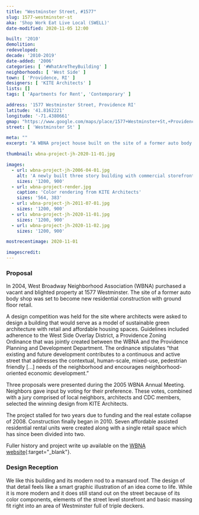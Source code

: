 ```yaml
---
title: "Westminster Street, #1577"
slug: 1577-westminster-st
aka: 'Shop Work Eat Live Local (SWELL)'
date-modified: 2020-11-05 12:00

built: '2010'
demolition:
redeveloped:
decade: '2010-2019'
date-added: '2006'
categories: [ '#WhatAreTheyBuilding' ]
neighborhoods: [ 'West Side' ]
town: [ 'Providence, RI' ]
designers: [ 'KITE Architects' ]
lists: []
tags: [ 'Apartments for Rent', 'Contemporary' ]

address: '1577 Westminster Street, Providence RI'
latitude: '41.8162221'
longitude: '-71.4380661'
gmap: "https://www.google.com/maps/place/1577+Westminster+St,+Providence,+RI+02909/@41.8162221,-71.4380661,17z/data=!3m1!4b1!4m5!3m4!1s0x89e4459c81d716c9:0x46e8f986cc039027!8m2!3d41.8162221!4d-71.4358774"
street: [ 'Westminster St' ]

meta: ""
excerpt: "A WBNA project house built on the site of a former auto body business along bustling Westminster Street"

thumbnail: wbna-project-jh-2020-11-01.jpg

images:
  - url: wbna-project-jh-2006-04-01.jpg
    alt: 'A newly built three story building with commercial storefront on the ground floor. The design is modern simplicity without being sleek.'
    sizes: '1200, 900'
  - url: wbna-project-render.jpg
    caption: 'Color rendering from KITE Architects'
    sizes: '564, 383'
  - url: wbna-project-jh-2011-07-01.jpg
    sizes: '1200, 900'
  - url: wbna-project-jh-2020-11-01.jpg
    sizes: '1200, 900'
  - url: wbna-project-jh-2020-11-02.jpg
    sizes: '1200, 900'

mostrecentimage: 2020-11-01

imagescredit: 
---
```


### Proposal

In 2004, West Broadway Neighborhood Association (WBNA) purchased a vacant and blighted property at 1577 Westminster. The site of a former auto body shop was set to become new residential construction with ground floor retail.

A design competition was held for the site where architects were asked to design a building that would serve as a model of sustainable green architecture with retail and affordable housing spaces. Guidelines included adherence to the West Side Overlay District, a Providence Zoning Ordinance that was jointly created between the WBNA and the Providence Planning and Development Department. The ordinance stipulates “that existing and future development contributes to a continuous and active street that addresses the contextual, human-scale, mixed-use, pedestrian friendly [...] needs of the neighborhood and encourages neighborhood-oriented economic development.”

Three proposals were presented during the 2005 WBNA Annual Meeting. Neighbors gave input by voting for their preference. These votes, combined with a jury comprised of local neighbors, architects and CDC members, selected the winning design from KITE Architects.

The project stalled for two years due to funding and the real estate collapse of 2008. Construction finally began in 2010. Seven affordable assisted residential rental units were created along with a single retail space which has since been divided into two.

Fuller history and project write up available on the [WBNA website](//www.wbna.org/1577-westminster){:target="_blank"}.


### Design Reception

We like this building and its modern nod to a mansard roof. The design of that detail feels like a smart graphic illustration of an idea come to life. While it is more modern and it does still stand out on the street because of its color components, elements of the street level storefront and basic massing fit right into an area of Westminster full of triple deckers.
